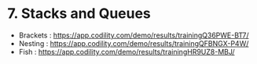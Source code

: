 # 7. Stacks and Queues
- Brackets : https://app.codility.com/demo/results/trainingQ36PWE-BT7/
- Nesting : https://app.codility.com/demo/results/trainingQFBNGX-P4W/
- Fish : https://app.codility.com/demo/results/trainingHR9UZ8-MBJ/

